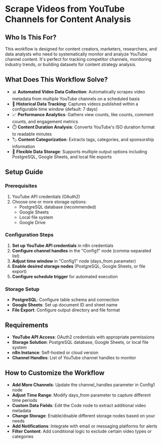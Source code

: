 # Scrape Videos from YouTube Channels for Content Analysis

## Who Is This For?

This workflow is designed for content creators, marketers, researchers, and data analysts who need to systematically monitor and analyze YouTube channel content. It's perfect for tracking competitor channels, monitoring industry trends, or building datasets for content strategy analysis.

## What Does This Workflow Solve?

- 📊 **Automated Video Data Collection**: Automatically scrapes video metadata from multiple YouTube channels on a scheduled basis
- 🔄 **Historical Data Tracking**: Captures videos published within a configurable time window (default: 7 days)
- 📈 **Performance Analytics**: Gathers view counts, like counts, comment counts, and engagement metrics
- ⏱️ **Content Duration Analysis**: Converts YouTube's ISO duration format to readable minutes
- 🏷️ **Content Categorization**: Extracts tags, categories, and sponsorship information
- 💾 **Flexible Data Storage**: Supports multiple output options including PostgreSQL, Google Sheets, and local file exports

## Setup Guide

### Prerequisites
1. YouTube API credentials (OAuth2)
2. Choose one or more storage options:
   - PostgreSQL database (recommended)
   - Google Sheets
   - Local file system
   - Google Drive

### Configuration Steps
1. **Set up YouTube API credentials** in n8n credentials
2. **Configure channel handles** in the "Config1" node (comma-separated list)
3. **Adjust time window** in "Config1" node (days_from parameter)
4. **Enable desired storage nodes** (PostgreSQL, Google Sheets, or file export)
5. **Configure schedule trigger** for automated execution

### Storage Setup
- **PostgreSQL**: Configure table schema and connection
- **Google Sheets**: Set up document ID and sheet name
- **File Export**: Configure output directory and file format

## Requirements

- **YouTube API Access**: OAuth2 credentials with appropriate permissions
- **Storage Solution**: PostgreSQL database, Google Sheets, or local file system
- **n8n Instance**: Self-hosted or cloud version
- **Channel Handles**: List of YouTube channel handles to monitor

## How to Customize the Workflow

- **Add More Channels**: Update the channel_handles parameter in Config1 node
- **Adjust Time Range**: Modify days_from parameter to capture different time periods
- **Custom Data Fields**: Edit the Code node to extract additional video metadata
- **Change Storage**: Enable/disable different storage nodes based on your needs
- **Add Notifications**: Integrate with email or messaging platforms for alerts
- **Filter Content**: Add conditional logic to exclude certain video types or categories